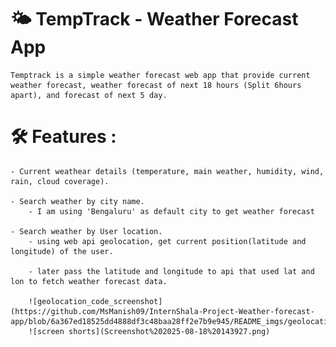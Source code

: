 # 🌤️ TempTrack - Weather Forecast App

    Temptrack is a simple weather forecast web app that provide current weather forecast, weather forecast of next 18 hours (Split 6hours apart), and forecast of next 5 day.

# 🛠️ Features :

    - Current weathear details (temperature, main weather, humidity, wind, rain, cloud coverage).

    - Search weather by city name.
        - I am using 'Bengaluru' as default city to get weather forecast

    - Search weather by User location.
        - using web api geolocation, get current position(latitude and longitude) of the user.

        - later pass the latitude and longitude to api that used lat and lon to fetch weather forecast data.

        ![geolocation_code_screenshot](https://github.com/MsManish09/InternShala-Project-Weather-forecast-app/blob/6a367ed18525dd4888df3c48baa28ff2e7b9e945/README_imgs/geolocation_code_screenshot.png)
        ![screen shorts](Screenshot%202025-08-18%20143927.png)
        
        


